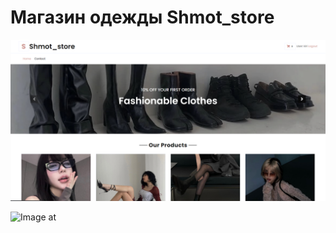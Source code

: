 Магазин одежды Shmot_store
============
![Image alt](https://github.com/LAshinCHE/shmot_store/blob/main/index.png)


![Image at](https://github.com/LAshinCHE/shmot_store/blob/main/index2.pngg)

